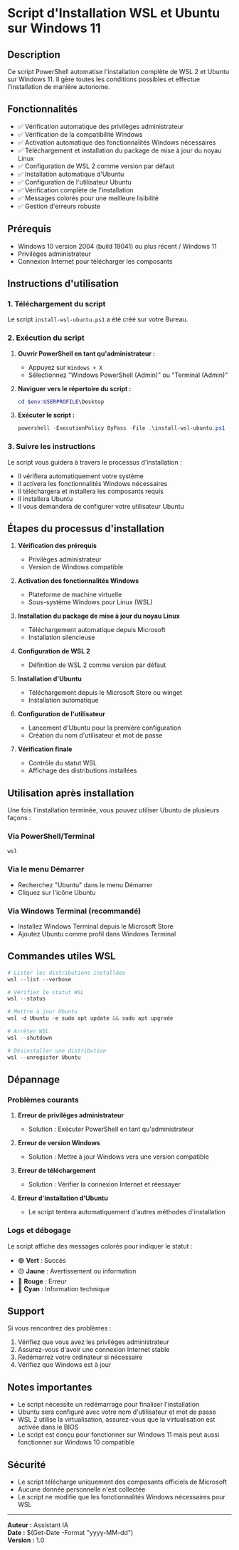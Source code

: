 # Script d'Installation WSL et Ubuntu sur Windows 11

## Description

Ce script PowerShell automatise l'installation complète de WSL 2 et Ubuntu sur Windows 11. Il gère toutes les conditions possibles et effectue l'installation de manière autonome.

## Fonctionnalités

- ✅ Vérification automatique des privilèges administrateur
- ✅ Vérification de la compatibilité Windows
- ✅ Activation automatique des fonctionnalités Windows nécessaires
- ✅ Téléchargement et installation du package de mise à jour du noyau Linux
- ✅ Configuration de WSL 2 comme version par défaut
- ✅ Installation automatique d'Ubuntu
- ✅ Configuration de l'utilisateur Ubuntu
- ✅ Vérification complète de l'installation
- ✅ Messages colorés pour une meilleure lisibilité
- ✅ Gestion d'erreurs robuste

## Prérequis

- Windows 10 version 2004 (build 19041) ou plus récent / Windows 11
- Privilèges administrateur
- Connexion Internet pour télécharger les composants

## Instructions d'utilisation

### 1. Téléchargement du script

Le script `install-wsl-ubuntu.ps1` a été créé sur votre Bureau.

### 2. Exécution du script

1. **Ouvrir PowerShell en tant qu'administrateur :**
   - Appuyez sur `Windows + X`
   - Sélectionnez "Windows PowerShell (Admin)" ou "Terminal (Admin)"

2. **Naviguer vers le répertoire du script :**
   ```powershell
   cd $env:USERPROFILE\Desktop
   ```

3. **Exécuter le script :**
   ```powershell
   powershell -ExecutionPolicy ByPass -File .\install-wsl-ubuntu.ps1
   ```

### 3. Suivre les instructions

Le script vous guidera à travers le processus d'installation :

- Il vérifiera automatiquement votre système
- Il activera les fonctionnalités Windows nécessaires
- Il téléchargera et installera les composants requis
- Il installera Ubuntu
- Il vous demandera de configurer votre utilisateur Ubuntu

## Étapes du processus d'installation

1. **Vérification des prérequis**
   - Privilèges administrateur
   - Version de Windows compatible

2. **Activation des fonctionnalités Windows**
   - Plateforme de machine virtuelle
   - Sous-système Windows pour Linux (WSL)

3. **Installation du package de mise à jour du noyau Linux**
   - Téléchargement automatique depuis Microsoft
   - Installation silencieuse

4. **Configuration de WSL 2**
   - Définition de WSL 2 comme version par défaut

5. **Installation d'Ubuntu**
   - Téléchargement depuis le Microsoft Store ou winget
   - Installation automatique

6. **Configuration de l'utilisateur**
   - Lancement d'Ubuntu pour la première configuration
   - Création du nom d'utilisateur et mot de passe

7. **Vérification finale**
   - Contrôle du statut WSL
   - Affichage des distributions installées

## Utilisation après installation

Une fois l'installation terminée, vous pouvez utiliser Ubuntu de plusieurs façons :

### Via PowerShell/Terminal
```powershell
wsl
```

### Via le menu Démarrer
- Recherchez "Ubuntu" dans le menu Démarrer
- Cliquez sur l'icône Ubuntu

### Via Windows Terminal (recommandé)
- Installez Windows Terminal depuis le Microsoft Store
- Ajoutez Ubuntu comme profil dans Windows Terminal

## Commandes utiles WSL

```powershell
# Lister les distributions installées
wsl --list --verbose

# Vérifier le statut WSL
wsl --status

# Mettre à jour Ubuntu
wsl -d Ubuntu -e sudo apt update && sudo apt upgrade

# Arrêter WSL
wsl --shutdown

# Désinstaller une distribution
wsl --unregister Ubuntu
```

## Dépannage

### Problèmes courants

1. **Erreur de privilèges administrateur**
   - Solution : Exécuter PowerShell en tant qu'administrateur

2. **Erreur de version Windows**
   - Solution : Mettre à jour Windows vers une version compatible

3. **Erreur de téléchargement**
   - Solution : Vérifier la connexion Internet et réessayer

4. **Erreur d'installation d'Ubuntu**
   - Le script tentera automatiquement d'autres méthodes d'installation

### Logs et débogage

Le script affiche des messages colorés pour indiquer le statut :
- 🟢 **Vert** : Succès
- 🟡 **Jaune** : Avertissement ou information
- 🔴 **Rouge** : Erreur
- 🔵 **Cyan** : Information technique

## Support

Si vous rencontrez des problèmes :

1. Vérifiez que vous avez les privilèges administrateur
2. Assurez-vous d'avoir une connexion Internet stable
3. Redémarrez votre ordinateur si nécessaire
4. Vérifiez que Windows est à jour

## Notes importantes

- Le script nécessite un redémarrage pour finaliser l'installation
- Ubuntu sera configuré avec votre nom d'utilisateur et mot de passe
- WSL 2 utilise la virtualisation, assurez-vous que la virtualisation est activée dans le BIOS
- Le script est conçu pour fonctionner sur Windows 11 mais peut aussi fonctionner sur Windows 10 compatible

## Sécurité

- Le script télécharge uniquement des composants officiels de Microsoft
- Aucune donnée personnelle n'est collectée
- Le script ne modifie que les fonctionnalités Windows nécessaires pour WSL

---

**Auteur :** Assistant IA  
**Date :** $(Get-Date -Format "yyyy-MM-dd")  
**Version :** 1.0 
